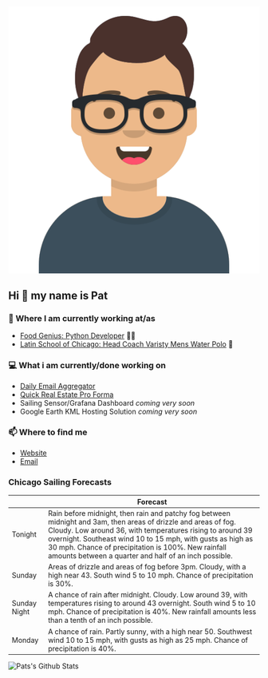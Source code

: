 [![Social banner for p-j-falconer](https://raw.githubusercontent.com/P-J-FALCONER/P-J-FALCONER/master/assets/avataaars.svg)](https://patfalconer.com/)
## Hi :wave: my name is Pat

### 💼 Where I am currently working at/as
- [Food Genius: Python Developer](https://getfoodgenius.com/) 🍔🐍
- [Latin School of Chicago: Head Coach Varisty Mens Water Polo](https://www.latinschool.org/) 🤽


### 💻 What i am currently/done working on
 - [Daily Email Aggregator](https://github.com/P-J-FALCONER/dott_daily_mail)
 - [Quick Real Estate Pro Forma](https://github.com/P-J-FALCONER/henry)
 - Sailing Sensor/Grafana Dashboard *coming very soon*
 - Google Earth KML Hosting Solution *coming very soon*

### 📫 Where to find me
 - [Website](https://patfalconer.com/)
 - [Email](mailto:patrick.j.falconer@gmail.com)


### Chicago Sailing Forecasts
|   | Forecast  |
|---|---|
| Tonight | Rain before midnight, then rain and patchy fog between midnight and 3am, then areas of drizzle and areas of fog. Cloudy. Low around 36, with temperatures rising to around 39 overnight. Southeast wind 10 to 15 mph, with gusts as high as 30 mph. Chance of precipitation is 100%. New rainfall amounts between a quarter and half of an inch possible. |
| Sunday | Areas of drizzle and areas of fog before 3pm. Cloudy, with a high near 43. South wind 5 to 10 mph. Chance of precipitation is 30%. |
| Sunday Night | A chance of rain after midnight. Cloudy. Low around 39, with temperatures rising to around 43 overnight. South wind 5 to 10 mph. Chance of precipitation is 40%. New rainfall amounts less than a tenth of an inch possible. |
| Monday | A chance of rain. Partly sunny, with a high near 50. Southwest wind 10 to 15 mph, with gusts as high as 25 mph. Chance of precipitation is 40%. |

![Pats's Github Stats](https://github-readme-stats.vercel.app/api?username=p-j-falconer&show_icons=true&theme=radical)
